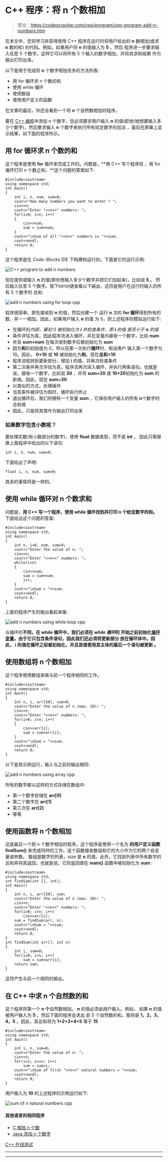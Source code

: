 # C++ 程序：将 n 个数相加

> 原文：<https://codescracker.com/cpp/program/cpp-program-add-n-numbers.htm>

在本文中，您将学习并获得使用 C++ 程序在运行时将用户给出的 **n** 数相加(或求 **n** 数的和) 的代码。例如，如果用户将 **n** 的值输入为 **5** 。然后 程序进一步要求输入任意 5 个数字。这样它可以将所有 5 个输入的数字相加，并将其求和结果 作为输出打印出来。

以下是用于完成将 **n** 个数字相加任务的方法列表:

*   用 for 循环求 n 个数的和
*   使用 while 循环
*   使用数组
*   使用用户定义的函数

在文章的最后，你还会看到一个将 **n** 个自然数相加的程序。

要在 [C++ 编程](/cpp/index.htm)中添加 n 个数字，您必须要求用户输入 **n** 的值(即他/她想要输入多少个数字)，然后要求输入 **n** 个数字来执行所有给定数字的加法 ，最后在屏幕上显示结果，如下面的程序所示。

## 用 for 循环求 n 个数的和

这个程序是使用 **for** 循环来完成工作的。问题是，**用 C++ 写个程序找 ，用 for 循环打印 n 个数之和。**这个问题的答案如下:

```
#include<iostream>
using namespace std;
int main()
{
    int i, n, num, sum=0;
    cout<<"How many numbers you want to enter ? ";
    cin>>n;
    cout<<"Enter "<<n<<" numbers: ";
    for(i=0; i<n; i++)
    {
        cin>>num;
        sum = sum+num;
    }
    cout<<"\nSum of all "<<n<<" numbers is "<<sum;
    cout<<endl;
    return 0;
}
```

这个程序是在 *Code::Blocks* IDE 下构建和运行的。下面是它的运行示例:

![C++ program to add n numbers](img/3c118df0a8f8aba100aa0ca92d8d2c7b.png)

现在提供或输入 **n** 的值(即你想输入多少个数字并把它们加起来)，比如说 **5** 。 然后输入任意 5 个数字。按下`ENTER`键查看以下输出，这将是用户在运行时输入的所有 5 个数字的 总和:

![add n numbers using for loop cpp](img/19faf0d108eab4dfc86c9a853d22b023.png)

程序很简单。即先接收到 **n** 的值，然后创建一个 运行 **n** 次的 **for 循环**得到所有的数，并一一相加。因此，如果用户输入 **n** 的值 为 5，则上述程序的模拟运行如下:

*   在循环的*内部，最初 0 被初始化为 **i** 并检查条件，即 **i** 的值 是否小于 **n** 的值*
*   条件评估为真，因此程序流进入循环，并在变量内接收一个数字，比如 **num**
*   并且 **sum+num** 在每次收到数字后被初始化为 **sum**
*   因为**和**的初始值为 0，所以在第一次执行**循环**时，假设用户 输入第一个数字为 10。因此， **0+10** 或 **10** 被初始化为**和**。现在**总和=10**
*   程序流程转到更新部分，增加 **i** 的值，并再次检查条件
*   第二次条件再次评估为真，程序流再次进入循环，并执行两条语句。也就是说，接收一个数字，比如说 **20** ，并将 **sum+20** 或 **10+20**初始化为 **sum** 的新值。因此，现在 **sum=30**
*   以类似的方式，处理操作
*   当其条件被评估为假时，循环执行终止
*   退出循环后，我们将拥有一个变量 **sum** ，它保存用户输入的所有 **n**个数字的总和值
*   因此，只是将其值作为输出打印出来

### 如果数字包含小数呢？

要处理实数(有小数部分的数字)，使用 **float** 数据类型，而不是 **int** 。 因此只需替换上面程序中给出的以下语句:

```
int i, n, num, sum=0;
```

下面给出了声明:

```
float i, n, num, sum=0;
```

其余的事情将是一样的。

## 使用 while 循环对 n 个数求和

问题是，**用 C++ 写一个程序，使用 while 循环找到并打印 n 个给定数字的和。** 下面给出这个问题的答案:

```
#include<iostream>
using namespace std;
int main()
{
    int n, i=0, num, sum=0;
    cout<<"Enter the value of n: ";
    cin>>n;
    cout<<"Enter "<<n<<" numbers: ";
    while(i<n)
    {
        cin>>num;
        sum = sum+num;
        i++;
    }
    cout<<"\nSum = "<<sum;
    cout<<endl;
    return 0;
}
```

上面的程序产生的输出看起来像:

![add n numbers using while loop cpp](img/01362f51d9019cc8fc9f506dc1c6fa05.png)

与循环的**不同，在 **while 循环**中，我们必须在 *while 循环*的 开始之前初始化<u>循环变量</u>。由于它只包含条件语句，因此我们还必须将更新部分 放在循环体中。因此， **i** 的值在循环之前被初始化，并且其值使用其主体的最后一个语句被更新 。**

## 使用数组将 n 个数相加

这个程序使用数组来做与前一个程序相同的工作。

```
#include<iostream>
using namespace std;
int main()
{
    int n, i, arr[50], sum=0;
    cout<<"Enter the value of n (max. 50): ";
    cin>>n;
    cout<<"Enter "<<n<<" numbers: ";
    for(i=0; i<n; i++)
    {
        cin>>arr[i];
        sum = sum+arr[i];
    }
    cout<<"\nSum = "<<sum;
    cout<<endl;
    return 0;
}
```

以下是其示例运行，输入与之前的输出相同:

![add n numbers using array cpp](img/3c5a571e359aaa26d99e1cfc200c9dda.png)

所有的数字都以这样的方式存储在数组中:

*   第一个数字存储在 **arr[0]**
*   第二个数字在 **arr[1]**
*   第三次在 **arr[2]**
*   等等

## 使用函数将 n 个数相加

这是最后一个把 n 个数字相加的程序。这个程序是使用一个名为 **的用户定义函数 findSum()** 来完成同样的工作。这个函数接收数组和它的大小作为它的两个自变量或参数。 数组是数字的列表，size 是 **n** 的值。此外，它找到列表中所有数字的总和并将其返回。也就是说，它的返回值在 **main()** 函数中被初始化为 **sum** :

```
#include<iostream>
using namespace std;
int findSum(int [], int);
int main()
{
    int n, i, arr[50], sum;
    cout<<"Enter the value of n (max. 50): ";
    cin>>n;
    cout<<"Enter "<<n<<" numbers: ";
    for(i=0; i<n; i++)
        cin>>arr[i];
    sum = findSum(arr, n);
    cout<<"\nSum = "<<sum;
    cout<<endl;
    return 0;
}
int findSum(int arr[], int n)
{
    int i, sum=0;
    for(i=0; i<n; i++)
        sum = sum+arr[i];
    return sum;
}
```

这将产生与前一个相同的输出。

## 在 C++ 中求 n 个自然数的和

这个程序将第一个 **n 个**自然数相加。 **n** 的值必须由用户输入。例如， 如果 **n** 的值被用户输入为 **5** 。然后下面的程序会求出 前 5 个自然数的和。那将是 **1，2，3，4，5** 。因此，其总和将为 **1+2+3+4+5** 等于 **15**

```
#include<iostream>
using namespace std;
int main()
{
    int i, n, sum=0;
    cout<<"Enter the value of n: ";
    cin>>n;
    for(i=1; i<=n; i++)
        sum = sum+i;
    cout<<"\nSum of first "<<n<<" natural numbers = "<<sum;
    cout<<endl;
    return 0;
}
```

用户输入为 **10** 的上述程序的示例运行如下:

![sum of n natural numbers cpp](img/77a412326e907c176d9de69db8363795.png)

#### 其他语言的相同程序

*   [C 相加 n 个数](/c/program/c-program-add-n-numbers.htm)
*   [Java 添加 n 个数字](/java/program/java-program-add-n-numbers.htm)

[C++ 在线测试](/exam/showtest.php?subid=3)

* * *

* * *